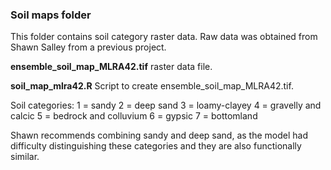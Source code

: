 ### Soil maps folder


This folder contains soil category raster data. Raw data was obtained from Shawn Salley from a previous project. 

__ensemble_soil_map_MLRA42.tif__ raster data file.

__soil_map_mlra42.R__ Script to create ensemble_soil_map_MLRA42.tif. 

Soil categories:
   1 = sandy
   2 = deep sand
   3 = loamy-clayey
   4 = gravelly and calcic
   5 = bedrock and colluvium
   6 = gypsic
   7 = bottomland

Shawn recommends combining sandy and deep sand, as the model had difficulty distinguishing these categories and they are also functionally similar. 


